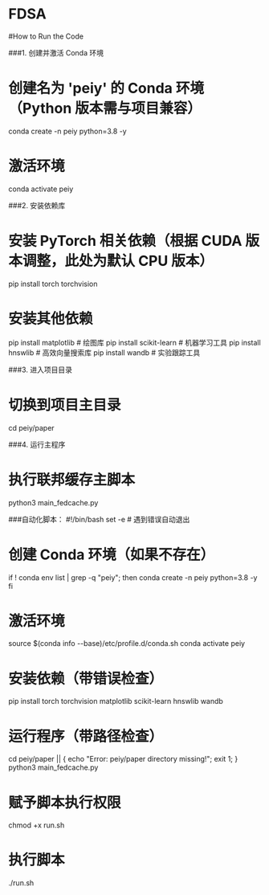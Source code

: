 # FDSA
#How to Run the Code


###1. 创建并激活 Conda 环境
# 创建名为 'peiy' 的 Conda 环境（Python 版本需与项目兼容）
conda create -n peiy python=3.8 -y

# 激活环境
conda activate peiy


###2. 安装依赖库
# 安装 PyTorch 相关依赖（根据 CUDA 版本调整，此处为默认 CPU 版本）
pip install torch torchvision

# 安装其他依赖
pip install matplotlib          # 绘图库
pip install scikit-learn        # 机器学习工具
pip install hnswlib             # 高效向量搜索库
pip install wandb               # 实验跟踪工具

###3. 进入项目目录
# 切换到项目主目录
cd peiy/paper


###4. 运行主程序
# 执行联邦缓存主脚本
python3 main_fedcache.py


###自动化脚本：
#!/bin/bash
set -e  # 遇到错误自动退出

# 创建 Conda 环境（如果不存在）
if ! conda env list | grep -q "peiy"; then
    conda create -n peiy python=3.8 -y
fi

# 激活环境
source $(conda info --base)/etc/profile.d/conda.sh
conda activate peiy

# 安装依赖（带错误检查）
pip install torch torchvision matplotlib scikit-learn hnswlib wandb

#  运行程序（带路径检查）
cd peiy/paper || { echo "Error: peiy/paper directory missing!"; exit 1; }
python3 main_fedcache.py

# 赋予脚本执行权限
chmod +x run.sh
# 执行脚本
./run.sh
